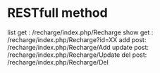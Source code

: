 
# RESTfull method
list   get : /recharge/index.php/Recharge 
show   get : /recharge/index.php/Recharge?id=XX
add    post: /recharge/index.php/Recharge/Add 
update post: /recharge/index.php/Recharge/Update 
del    post: /recharge/index.php/Recharge/Del  

